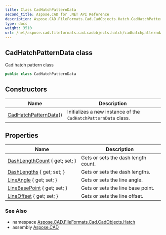 ```yaml
---
title: Class CadHatchPatternData
second_title: Aspose.CAD for .NET API Reference
description: Aspose.CAD.FileFormats.Cad.CadObjects.Hatch.CadHatchPatternData class. Cad hatch pattern class
type: docs
weight: 3510
url: /net/aspose.cad.fileformats.cad.cadobjects.hatch/cadhatchpatterndata/
---
```

## CadHatchPatternData class

Cad hatch pattern class

```csharp
public class CadHatchPatternData
```

## Constructors

| Name | Description |
| --- | --- |
| [CadHatchPatternData](cadhatchpatterndata/)() | Initializes a new instance of the `CadHatchPatternData` class. |

## Properties

| Name | Description |
| --- | --- |
| [DashLengthCount](../../aspose.cad.fileformats.cad.cadobjects.hatch/cadhatchpatterndata/dashlengthcount/) { get; set; } | Gets or sets the dash length count. |
| [DashLengths](../../aspose.cad.fileformats.cad.cadobjects.hatch/cadhatchpatterndata/dashlengths/) { get; set; } | Gets or sets the dash lengths. |
| [LineAngle](../../aspose.cad.fileformats.cad.cadobjects.hatch/cadhatchpatterndata/lineangle/) { get; set; } | Gets or sets the line angle. |
| [LineBasePoint](../../aspose.cad.fileformats.cad.cadobjects.hatch/cadhatchpatterndata/linebasepoint/) { get; set; } | Gets or sets the line base point. |
| [LineOffset](../../aspose.cad.fileformats.cad.cadobjects.hatch/cadhatchpatterndata/lineoffset/) { get; set; } | Gets or sets the line offset. |

### See Also

* namespace [Aspose.CAD.FileFormats.Cad.CadObjects.Hatch](../../aspose.cad.fileformats.cad.cadobjects.hatch/)
* assembly [Aspose.CAD](../../)


